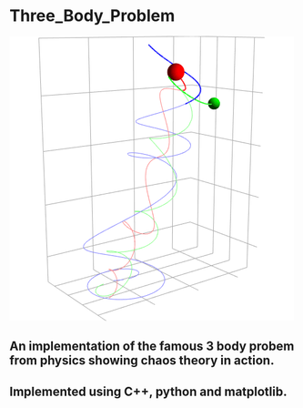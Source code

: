 # Three_Body_Problem

![Imagine the Three Body Problem here](https://github.com/MihirSharma/Three_Body_Problem/blob/master/Three_body.gif)

## An implementation of the famous 3 body probem from physics showing chaos theory in action.
## Implemented using C++, python and matplotlib.

